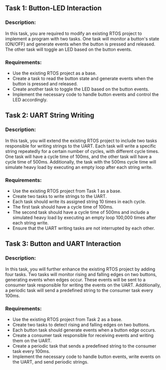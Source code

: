 ## Task 1: Button-LED Interaction

### Description:
In this task, you are required to modify an existing RTOS project to implement a program with two tasks. One task will monitor a button's state (ON/OFF) and generate events when the button is pressed and released. The other task will toggle an LED based on the button events.

### Requirements:
- Use the existing RTOS project as a base.
- Create a task to read the button state and generate events when the button is pressed and released.
- Create another task to toggle the LED based on the button events.
- Implement the necessary code to handle button events and control the LED accordingly.

## Task 2: UART String Writing

### Description:
In this task, you will extend the existing RTOS project to include two tasks responsible for writing strings to the UART. Each task will write a specific string repeatedly for a certain number of cycles, with different cycle times. One task will have a cycle time of 100ms, and the other task will have a cycle time of 500ms. Additionally, the task with the 500ms cycle time will simulate heavy load by executing an empty loop after each string write.

### Requirements:
- Use the existing RTOS project from Task 1 as a base.
- Create two tasks to write strings to the UART.
- Each task should write its assigned string 10 times in each cycle.
- The first task should have a cycle time of 100ms.
- The second task should have a cycle time of 500ms and include a simulated heavy load by executing an empty loop 100,000 times after each string write.
- Ensure that the UART writing tasks are not interrupted by each other.

## Task 3: Button and UART Interaction

### Description:
In this task, you will further enhance the existing RTOS project by adding four tasks. Two tasks will monitor rising and falling edges on two buttons, generating events when edges occur. These events will be sent to a consumer task responsible for writing the events on the UART. Additionally, a periodic task will send a predefined string to the consumer task every 100ms.

### Requirements:
- Use the existing RTOS project from Task 2 as a base.
- Create two tasks to detect rising and falling edges on two buttons.
- Each button task should generate events when a button edge occurs.
- Create a consumer task responsible for receiving events and writing them on the UART.
- Create a periodic task that sends a predefined string to the consumer task every 100ms.
- Implement the necessary code to handle button events, write events on the UART, and send periodic strings.
